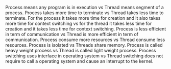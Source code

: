 Process means any program is in execution vs Thread means segment of a process. Process takes more time to terminate vs Thread takes less time to terminate. For the process it takes more time for creation and it also takes more time for context switching vs for the thread it takes less time for creation and it takes less time for context switching. Process is less efficient in term of communication vs Thread is more efficient in term of communication. Process consume more resources vs Thread consume less resources. Process is isolated vs Threads share memory. Process is called heavy weight process vs Thread is called light weight process. Process switching uses interface in operating system vs Thread switching does not require to call a operating system and cause an interrupt to the kernel.
